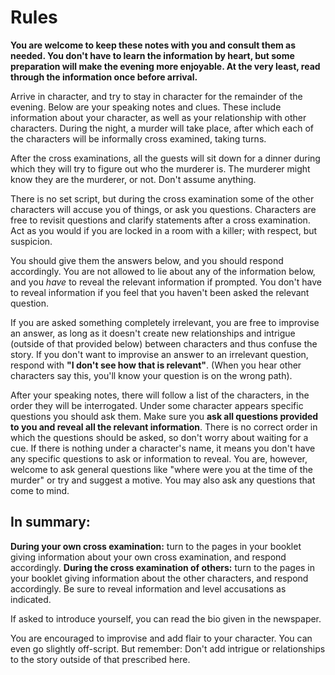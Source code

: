 

# Rules

**You are welcome to keep these notes with you and consult them as needed. You don't have to learn the information by heart, but some preparation will make the evening more enjoyable. At the very least, read through the information once before arrival.**

Arrive in character, and try to stay in character for the remainder of the evening.
Below are your speaking notes and clues.
These include information about your character, as well as your relationship with other characters.
During the night, a murder will take place, after which each of the characters will be informally cross examined, taking turns.

After the cross examinations, all the guests will sit down for a dinner during which they will try to figure out who the murderer is.
The murderer might know they are the murderer, or not. Don't assume anything.

There is no set script, but during the cross examination some of the other characters will accuse you of things, or ask you questions. Characters are free to revisit questions and clarify statements after a cross examination.
Act as you would if you are locked in a room with a killer; with respect, but suspicion.

You should give them the answers below, and you should respond accordingly.
You are not allowed to lie about any of the information below, and you _have_ to reveal the relevant information if prompted. You don't have to reveal information if you feel that you haven't been asked the relevant question.

If you are asked something completely irrelevant, you are free to improvise an answer, as long as it doesn't create new relationships and intrigue (outside of that provided below) between characters and thus confuse the story. If you don't want to improvise an answer to an irrelevant question, respond with **"I don't see how that is relevant"**. (When you hear other characters say this, you'll know your question is on the wrong path).

After your speaking notes, there will follow a list of the characters, in the order they will be interrogated.
Under some character appears specific questions you should ask them.
Make sure you **ask all questions provided to you and reveal all the relevant information**.
There is no correct order in which the questions should be asked, so don't worry about waiting for a cue.
If there is nothing under a character's name, it means you don't have any specific questions to ask or information to reveal.
You are, however, welcome to ask general questions like "where were you at the time of the murder" or try and suggest a motive.
You may also ask any questions that come to mind.

## In summary:
**During your own cross examination:** turn to the pages in your booklet giving information about your own cross examination, and respond accordingly.
**During the cross examination of others:** turn to the pages in your booklet giving information about the other characters, and respond accordingly. Be sure to reveal information and level accusations as indicated.

If asked to introduce yourself, you can read the bio given in the newspaper.

You are encouraged to improvise and add flair to your character. You can even go slightly off-script. But remember: Don't add intrigue or relationships to the story outside of that prescribed here.

